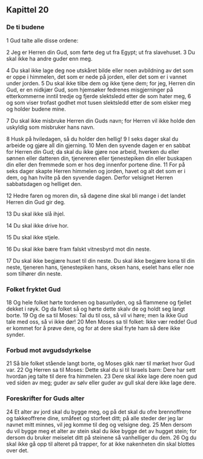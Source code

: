## Kapittel 20

### De ti budene

1 Gud talte alle disse ordene:

2 Jeg er Herren din Gud, som førte deg ut fra Egypt; ut fra slavehuset.
3 Du skal ikke ha andre guder enn meg.

4 Du skal ikke lage deg noe utskåret bilde eller noen avbildning av det som er oppe i himmelen, det som er nede på jorden, eller det som er i vannet under jorden.
5 Du skal ikke tilbe dem og ikke tjene dem; for jeg, Herren din Gud, er en nidkjær Gud, som hjemsøker fedrenes misgjerninger på etterkommerne inntil tredje og fjerde slektsledd etter de som hater meg,
6 og som viser trofast godhet mot tusen slektsledd etter de som elsker meg og holder budene mine.

7 Du skal ikke misbruke Herren din Guds navn; for Herren vil ikke holde den uskyldig som misbruker hans navn.

8 Husk på hviledagen, så du holder den hellig!
9 I seks dager skal du arbeide og gjøre all din gjerning.
10 Men den syvende dagen er en sabbat for Herren din Gud; da skal du ikke gjøre noe arbeid, hverken du eller sønnen eller datteren din, tjenereren eller tjenestepiken din eller buskapen din eller den fremmede som er hos deg innenfor portene dine.
11 For på seks dager skapte Herren himmelen og jorden, havet og alt det som er i dem, og han hvilte på den syvende dagen. Derfor velsignet Herren sabbatsdagen og helliget den.

12 Hedre faren og moren din, så dagene dine skal bli mange i det landet Herren din Gud gir deg.

13 Du skal ikke slå ihjel.

14 Du skal ikke drive hor.

15 Du skal ikke stjele.

16 Du skal ikke bære fram falskt vitnesbyrd mot din neste.

17 Du skal ikke begjære huset til din neste. Du skal ikke begjære kona til din neste, tjeneren hans, tjenestepiken hans, oksen hans, eselet hans eller noe som tilhører din neste.

### Folket fryktet Gud

18 Og hele folket hørte tordenen og basunlyden, og så flammene og fjellet dekket i røyk. Og da folket så og hørte dette skalv de og holdt seg langt borte.
19 Og de sa til Moses: Tal du til oss, så vil vi høre; men la ikke Gud tale med oss, så vi ikke dør!
20 Men Moses sa til folket: Ikke vær redde! Gud er kommet for å prøve dere, og for at dere skal fryte ham så dere ikke synder.

### Forbud mot avgudsdyrkelse

21 Så ble folket stående langt borte, og Moses gikk nær til mørket hvor Gud var.
22 Og Herren sa til Moses: Dette skal du si til Israels barn: Dere har sett hvordan jeg talte til dere fra himmelen.
23 Dere skal ikke lage dere noen gud ved siden av meg; guder av sølv eller guder av gull skal dere ikke lage dere.

### Foreskrifter for Guds alter

24 Et alter av jord skal du bygge meg, og på det skal du ofre brennoffrene og takkeoffrene dine, småfeet og storfeet ditt; på alle steder der jeg lar navnet mitt minnes, vil jeg komme til deg og velsigne deg.
25 Men dersom du vil bygge meg et alter av stein skal du ikke bygge det av hugget stein; for dersom du bruker meiselet ditt på steinene så vanhelliger du dem.
26 Og du skal ikke gå opp til alteret på trapper, for at ikke nakenheten din skal blottes over det.
